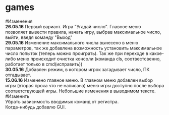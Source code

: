 # games
#Изменения<br/>
**26.05.16** Первый вариант. Игра "Угадай число". Главное меню позволяет вывести правила, начать игру, выбрав максимальное число, выйти, введя команду "Выход"<br/>
**29.05.16** Изменение максимального числа вынесено в меню параметров, так же добавлена возможность установить максимальное число попыток (теперь можно проиграть). Так же при переходе в какое-либо меню происходит очистка консоли (команда cls, соотвестсвенно, работает только в cmd(исправить))<br/>
**30.05.16** Добавлен режим, в котором игрок загадывает число, ПК отгадывает.<br/>
**15.06.16** Изменено главное меню. В главном меню добавлен выбор игры (вторая прока что не написана) меню игры доступно после выбора соответствующей игры. Небольшие изменения в выводимом тексте.<br/>
#Изменить<br/>
Убрать зависимость вводимых команд от регистра.<br/>
Когда-нибудь добавлю GUI.<br/>
